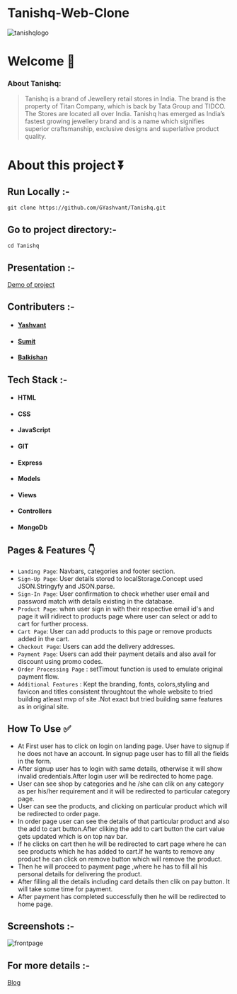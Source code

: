 # Tanishq-Web-Clone

![tanishqlogo](https://user-images.githubusercontent.com/87421824/135969419-0d9550f0-56c8-43ca-8630-9321320166e8.jpg)


# Welcome :wave:

### About Tanishq:

> Tanishq is a brand of Jewellery retail stores in India. The brand is the property of Titan Company, which is back by Tata Group and TIDCO. The Stores are located all over India. Tanishq has emerged as India’s fastest growing jewellery brand and is a name which signifies superior craftsmanship, exclusive designs and superlative product quality. 

# About this project ⏬

## Run Locally :-
``git clone https://github.com/GYashvant/Tanishq.git``

## Go to project directory:- 
`cd Tanishq`

## Presentation :-
[Demo of project](https://drive.google.com/file/d/1_aR5LT6YjRhK5Jp9VKqFnLC13iuFzsxg/view?usp=sharing)

## Contributers :- 
- #### [Yashvant](https://www.linkedin.com/in/yashvant-kumar-gogineni-799828207/)
- #### [Sumit](https://www.linkedin.com/in/sumitkrk//)
- #### [Balkishan](https://www.linkedin.com/in/balkishanpal/)

## Tech Stack :- 

- #### HTML
- #### CSS 
- #### JavaScript
- #### GIT
- #### Express
- #### Models
- #### Views
- #### Controllers 
- #### MongoDb

## Pages & Features :point_down:

- `Landing Page`: Navbars, categories and footer section.
- `Sign-Up Page`: User details stored to localStorage.Concept used JSON.Stringyfy and JSON.parse.
- `Sign-In Page`: User confirmation to check whether user email and password match with details existing in the database.
- `Product Page`: when user sign in with their respective email id's and  page it will ridirect to products page where user can select or add to cart for further process.
- `Cart Page`: User can add products to this page or remove products added in the cart.
- `Checkout Page`: Users can add the delivery addresses.
- `Payment Page`: Users can add their payment details and also avail for discount using promo codes.
- `Order Processing Page` : setTimout function is used to emulate original payment flow.
- `Additional Features` : Kept the branding, fonts, colors,styling and favicon and titles consistent throughtout the whole website to tried building atleast mvp of site .Not exact but tried  building same features as in original site.
 
## How To Use ✅

- At First user has to click on login on landing page. User have to signup if he does not have an account. In signup page user has to  fill  all the fields in the form.
- After signup user has to login with same details, otherwise it will show invalid credentials.After login user will be redirected to home page.
- User can see shop by categories and he /she can clik on any category as per his/her requirement and it will be redirected to particular category page.
- User can see the products, and clicking on particular product which will be redirected to order page.
- In order page user can see the details of that particular product and also the add to cart button.After cliking the add to cart button the cart value gets updated which is on top nav bar.
- If he clicks on cart then he will be redirected to cart page where he can see products which he has added to cart.If he wants to remove any product he can click on remove button which will remove the product. 
- Then he will proceed to payment page ,where he has to fill all his personal details for delivering the product.
- After filling all the details including card details then clik on pay button. It will take some time for payment.
- After payment has completed successfully then he will be redirected to home page.

## Screenshots :- 
![frontpage](https://user-images.githubusercontent.com/87421824/135976908-fd35150c-3215-48f7-b21d-b402e36371ec.png)

## For more details :- 
[Blog]( https://balkishan.hashnode.dev/tanishq-web-clone)

